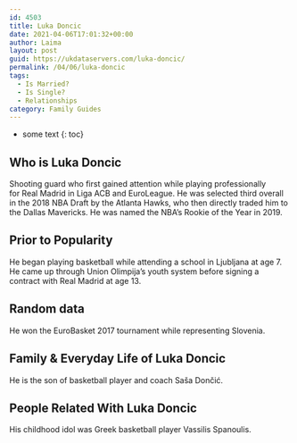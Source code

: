 ```yaml
---
id: 4503
title: Luka Doncic
date: 2021-04-06T17:01:32+00:00
author: Laima
layout: post
guid: https://ukdataservers.com/luka-doncic/
permalink: /04/06/luka-doncic
tags:
  - Is Married?
  - Is Single?
  - Relationships
category: Family Guides
---
```


* some text
{: toc}


## Who is Luka Doncic
                  
                  
                  
Shooting guard who first gained attention while playing professionally for Real Madrid in Liga ACB and EuroLeague. He was selected third overall in the 2018 NBA Draft by the Atlanta Hawks, who then directly traded him to the Dallas Mavericks. He was named the NBA&#8217;s Rookie of the Year in 2019. 
                  
              
            
              
            
                
                
                
## Prior to Popularity
                  
                  
                  
He began playing basketball while attending a school in Ljubljana at age 7. He came up through Union Olimpija&#8217;s youth system before signing a contract with Real Madrid at age 13. 
                  
              
            
              
            
                
                
                
## Random data
                  
                  
                  
He won the EuroBasket 2017 tournament while representing Slovenia. 
                  
              
            
              
            
                
                
                
## Family & Everyday Life of Luka Doncic
                  
                  
                  
He is the son of basketball player and coach Saša Dončić. 
                  
              
            
              
            
                
                
                
## People Related With Luka Doncic
                  
                  
                  
His childhood idol was Greek basketball player Vassilis Spanoulis. 
                  
              
            
              
            
                
              
            
              
              
            
            
              
            
          
          
          